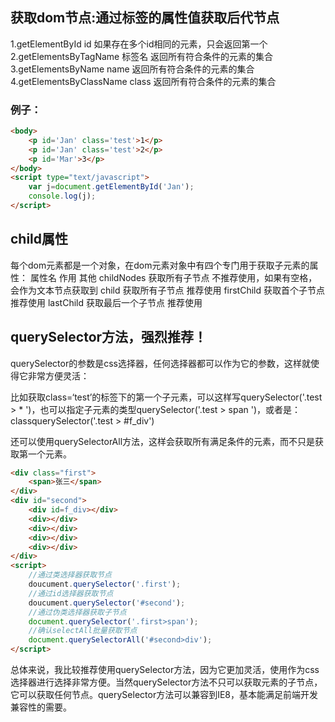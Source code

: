 
## 获取dom节点:通过标签的属性值获取后代节点 

1.getElementById         id    如果存在多个id相同的元素，只会返回第一个
2.getElementsByTagName   标签名  返回所有符合条件的元素的集合
3.getElementsByName       name 返回所有符合条件的元素的集合
4.getElementsByClassName  class  返回所有符合条件的元素的集合

### 例子：
```html
<body>
    <p id='Jan' class='test'>1</p>
    <p id='Jan' class='test'>2</p>
    <p id='Mar'>3</p>
</body>
<script type="text/javascript">
    var j=document.getElementById('Jan');
    console.log(j);
</script>
```

##  child属性
每个dom元素都是一个对象，在dom元素对象中有四个专门用于获取子元素的属性：
属性名 作用  其他
childNodes  获取所有子节点     不推荐使用，如果有空格，会作为文本节点获取到
child       获取所有子节点     推荐使用
firstChild  获取首个子节点     推荐使用
lastChild   获取最后一个子节点  推荐使用


## querySelector方法，强烈推荐！
querySelector的参数是css选择器，任何选择器都可以作为它的参数，这样就使得它非常方便灵活：

比如获取class=‘test’的标签下的第一个子元素，可以这样写querySelector('.test  > * ')，也可以指定子元素的类型querySelector('.test  > span ')，或者是：classquerySelector('.test  > #f_div')

还可以使用querySelectorAll方法，这样会获取所有满足条件的元素，而不只是获取第一个元素。
```html
<div class="first">
    <span>张三</span>
</div>
<div id="second">
    <div id=f_div></div>
    <div></div>
    <div></div>
    <div></div>
    <div></div>
</div>
<script>
    //通过类选择器获取节点
    doucument.querySelector('.first');
    //通过id选择器获取节点
    doucument.querySelector('#second');
    //通过伪类选择器获取子节点
    document.querySelector('.first>span');
    //确认selectAll批量获取节点
    document.querySelectorAll('#second>div');
</script>
```
总体来说，我比较推荐使用querySelector方法，因为它更加灵活，使用作为css选择器进行选择非常方便。当然querySelector方法不只可以获取元素的子节点，它可以获取任何节点。querySelector方法可以兼容到IE8，基本能满足前端开发兼容性的需要。
